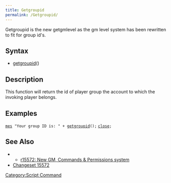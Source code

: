 ```yaml
---
title: Getgroupid
permalink: /Getgroupid/
---
```


Getgroupid is the new getgmlevel as the gm level system has been rewritten to fit for group id's.

Syntax
------

-   [getgroupid](/getgroupid "wikilink")()

Description
-----------

This function will return the id of player group the account to which the invoking player belongs.

Examples
--------

[`mes`](/mes "wikilink")` "Your group ID is: " + `[`getgroupid`](/getgroupid "wikilink")`();`
[`close`](/close "wikilink")`;`

See Also
--------

-   -   [r15572: New GM, Commands & Permissions system](http://rathena.org/board/index.php?showtopic=58877)
-   [Changeset 15572](http://sourceforge.net/apps/trac/rathena/changeset/15572/)

[Category:Script Command](/Category:Script_Command "wikilink")
